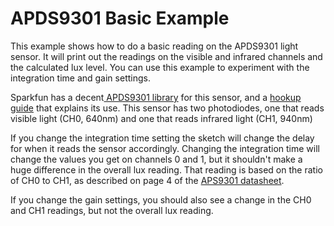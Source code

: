 # APDS9301 Basic Example

This example shows how to do a basic reading on the APDS9301 light sensor. It will print out the readings on the visible and infrared channels and the calculated lux level. You can use this example to experiment with the integration time and gain settings. 

Sparkfun has a decent[ APDS9301 library](https://github.com/sparkfun/APDS-9301_Breakout) for this sensor, and a [hookup guide](https://learn.sparkfun.com/tutorials/apds-9301-sensor-hookup-guide) that explains its use. This sensor has two photodiodes, one that reads visible light (CH0, 640nm) and one that reads infrared light (CH1, 940nm)

If you change the integration time setting the sketch will change the delay for when it reads the sensor accordingly.  Changing the integration time will change the values you get on channels 0 and 1, but it shouldn't make a huge difference in the overall lux reading. That reading is based on the ratio of CH0 to CH1, as described on page 4 of the [APS9301 datasheet](https://cdn.sparkfun.com/assets/3/2/c/0/8/AV02-2315EN0.pdf).

If you change the gain settings, you should also see a change in the CH0 and CH1 readings, but not the overall lux reading.